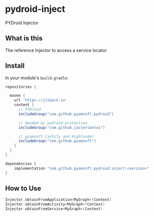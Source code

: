 # pydroid-inject
PYDroid Injector

## What is this

The reference Injector to access a service locator

## Install

In your module's `build.gradle`:
```groovy
repositories {

  maven {
    url 'https://jitpack.io'
    content {
      // PYDroid
      includeGroup("com.github.pyamsoft.pydroid")

      // Needed by pydroid-protection
      includeGroup("com.github.javiersantos")

      // pyamsoft Cachify and Highlander
      includeGroup("com.github.pyamsoft")
    }
  }
}

dependencies {
    implementation "com.github.pyamsoft.pydroid:inject:<version>"
}
```

## How to Use

```kotlin
Injector.obtainFromApplication<MyGraph>(Context)
Injector.obtainFromActivity<MyGraph>(Context)
Injector.obtainFromService<MyGraph>(Context)
```
